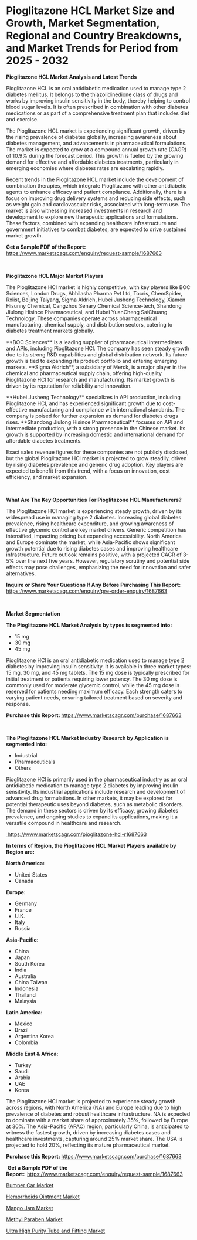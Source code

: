 <p><h1>Pioglitazone HCL Market Size and Growth, Market Segmentation, Regional and Country Breakdowns, and Market Trends for Period from 2025 -  2032</h1></p><p><strong>Pioglitazone HCL Market Analysis and Latest Trends</strong></p>
<p><p>Pioglitazone HCL is an oral antidiabetic medication used to manage type 2 diabetes mellitus. It belongs to the thiazolidinedione class of drugs and works by improving insulin sensitivity in the body, thereby helping to control blood sugar levels. It is often prescribed in combination with other diabetes medications or as part of a comprehensive treatment plan that includes diet and exercise.</p><p>The Pioglitazone HCL market is experiencing significant growth, driven by the rising prevalence of diabetes globally, increasing awareness about diabetes management, and advancements in pharmaceutical formulations. The market is expected to grow at a compound annual growth rate (CAGR) of 10.9% during the forecast period. This growth is fueled by the growing demand for effective and affordable diabetes treatments, particularly in emerging economies where diabetes rates are escalating rapidly.</p><p>Recent trends in the Pioglitazone HCL market include the development of combination therapies, which integrate Pioglitazone with other antidiabetic agents to enhance efficacy and patient compliance. Additionally, there is a focus on improving drug delivery systems and reducing side effects, such as weight gain and cardiovascular risks, associated with long-term use. The market is also witnessing increased investments in research and development to explore new therapeutic applications and formulations. These factors, combined with expanding healthcare infrastructure and government initiatives to combat diabetes, are expected to drive sustained market growth.</p></p>
<p><strong>Get a Sample PDF of the Report:&nbsp;</strong> <a href="https://www.marketscagr.com/enquiry/request-sample/1687663?utm_campaign=1995&utm_medium=2&utm_source=Github&utm_content=ia&utm_term=24012025&utm_id=pioglitazone-hcl">https://www.marketscagr.com/enquiry/request-sample/1687663</a></p>
<p>&nbsp;</p>
<p><strong>Pioglitazone HCL Major Market Players</strong></p>
<p><p>The Pioglitazone HCl market is highly competitive, with key players like BOC Sciences, London Drugs, Abhilasha Pharma Pvt Ltd, Tocris, ChemSpider, Rxlist, Beijing Taiyang, Sigma Aldrich, Hubei Jusheng Technology, Xiamen Hisunny Chemical, Cangzhou Senary Chemical Science-tech, Shandong Jiulong Hisince Pharmaceutical, and Hubei YuanCheng SaiChuang Technology. These companies operate across pharmaceutical manufacturing, chemical supply, and distribution sectors, catering to diabetes treatment markets globally.</p><p>**BOC Sciences** is a leading supplier of pharmaceutical intermediates and APIs, including Pioglitazone HCl. The company has seen steady growth due to its strong R&D capabilities and global distribution network. Its future growth is tied to expanding its product portfolio and entering emerging markets. **Sigma Aldrich**, a subsidiary of Merck, is a major player in the chemical and pharmaceutical supply chain, offering high-quality Pioglitazone HCl for research and manufacturing. Its market growth is driven by its reputation for reliability and innovation.</p><p>**Hubei Jusheng Technology** specializes in API production, including Pioglitazone HCl, and has experienced significant growth due to cost-effective manufacturing and compliance with international standards. The company is poised for further expansion as demand for diabetes drugs rises. **Shandong Jiulong Hisince Pharmaceutical** focuses on API and intermediate production, with a strong presence in the Chinese market. Its growth is supported by increasing domestic and international demand for affordable diabetes treatments.</p><p>Exact sales revenue figures for these companies are not publicly disclosed, but the global Pioglitazone HCl market is projected to grow steadily, driven by rising diabetes prevalence and generic drug adoption. Key players are expected to benefit from this trend, with a focus on innovation, cost efficiency, and market expansion.</p></p>
<p>&nbsp;</p>
<p><strong>What Are The Key Opportunities For Pioglitazone HCL Manufacturers?</strong></p>
<p><p>The Pioglitazone HCl market is experiencing steady growth, driven by its widespread use in managing type 2 diabetes. Increasing global diabetes prevalence, rising healthcare expenditure, and growing awareness of effective glycemic control are key market drivers. Generic competition has intensified, impacting pricing but expanding accessibility. North America and Europe dominate the market, while Asia-Pacific shows significant growth potential due to rising diabetes cases and improving healthcare infrastructure. Future outlook remains positive, with a projected CAGR of 3-5% over the next five years. However, regulatory scrutiny and potential side effects may pose challenges, emphasizing the need for innovation and safer alternatives.</p></p>
<p><strong>Inquire or Share Your Questions If Any Before Purchasing This Report:</strong> <a href="https://www.marketscagr.com/enquiry/pre-order-enquiry/1687663?utm_campaign=1995&utm_medium=2&utm_source=Github&utm_content=ia&utm_term=24012025&utm_id=pioglitazone-hcl">https://www.marketscagr.com/enquiry/pre-order-enquiry/1687663</a></p>
<p>&nbsp;</p>
<p><strong>Market Segmentation</strong></p>
<p><strong>The Pioglitazone HCL Market Analysis by types is segmented into:</strong></p>
<p><ul><li>15 mg</li><li>30 mg</li><li>45 mg</li></ul></p>
<p><p>Pioglitazone HCl is an oral antidiabetic medication used to manage type 2 diabetes by improving insulin sensitivity. It is available in three market types: 15 mg, 30 mg, and 45 mg tablets. The 15 mg dose is typically prescribed for initial treatment or patients requiring lower potency. The 30 mg dose is commonly used for moderate glycemic control, while the 45 mg dose is reserved for patients needing maximum efficacy. Each strength caters to varying patient needs, ensuring tailored treatment based on severity and response.</p></p>
<p><strong>Purchase this Report:&nbsp;</strong><a href="https://www.marketscagr.com/purchase/1687663?utm_campaign=1995&utm_medium=2&utm_source=Github&utm_content=ia&utm_term=24012025&utm_id=pioglitazone-hcl">https://www.marketscagr.com/purchase/1687663</a></p>
<p>&nbsp;</p>
<p><strong>The Pioglitazone HCL Market Industry Research by Application is segmented into:</strong></p>
<p><ul><li>Industrial</li><li>Pharmaceuticals</li><li>Others</li></ul></p>
<p><p>Pioglitazone HCl is primarily used in the pharmaceutical industry as an oral antidiabetic medication to manage type 2 diabetes by improving insulin sensitivity. Its industrial applications include research and development of advanced drug formulations. In other markets, it may be explored for potential therapeutic uses beyond diabetes, such as metabolic disorders. The demand in these sectors is driven by its efficacy, growing diabetes prevalence, and ongoing studies to expand its applications, making it a versatile compound in healthcare and research.</p></p>
<p><a href="https://www.marketscagr.com/pioglitazone-hcl-r1687663?utm_campaign=1995&utm_medium=2&utm_source=Github&utm_content=ia&utm_term=24012025&utm_id=pioglitazone-hcl">&nbsp;https://www.marketscagr.com/pioglitazone-hcl-r1687663</a></p>
<p><strong>In terms of Region, the Pioglitazone HCL Market Players available by Region are:</strong></p>
<p>
    <p> <strong> North America: </strong>
        <ul>
            <li>United States</li>
            <li>Canada</li>
        </ul>
        </p> 
    <p> <strong> Europe: </strong>
        <ul>
            <li>Germany</li>
            <li>France</li>
            <li>U.K.</li>
            <li>Italy</li>
            <li>Russia</li>
        </ul>
        </p> 
    <p> <strong> Asia-Pacific: </strong>
        <ul>
            <li>China</li>
            <li>Japan</li>
            <li>South Korea</li>
            <li>India</li>
            <li>Australia</li>
            <li>China Taiwan</li>
            <li>Indonesia</li>
            <li>Thailand</li>
            <li>Malaysia</li>
        </ul>
        </p> 
    <p> <strong> Latin America: </strong>
        <ul>
            <li>Mexico</li>
            <li>Brazil</li>
            <li>Argentina Korea</li>
            <li>Colombia</li>
        </ul>
        </p> 
    <p> <strong> Middle East & Africa: </strong>
        <ul>
            <li>Turkey</li>
            <li>Saudi</li>
            <li>Arabia</li>
            <li>UAE</li>
            <li>Korea</li>
        </ul>
    </p>
    </p>
<p><p>The Pioglitazone HCl market is projected to experience steady growth across regions, with North America (NA) and Europe leading due to high prevalence of diabetes and robust healthcare infrastructure. NA is expected to dominate with a market share of approximately 35%, followed by Europe at 30%. The Asia-Pacific (APAC) region, particularly China, is anticipated to witness the fastest growth, driven by increasing diabetes cases and healthcare investments, capturing around 25% market share. The USA is projected to hold 20%, reflecting its mature pharmaceutical market.</p></p>
<p><strong>Purchase this Report: </strong><a href="https://www.marketscagr.com/purchase/1687663?utm_campaign=1995&utm_medium=2&utm_source=Github&utm_content=ia&utm_term=24012025&utm_id=pioglitazone-hcl">https://www.marketscagr.com/purchase/1687663</a></p>
<p>&nbsp;<strong>Get a Sample PDF of the Report:&nbsp;&nbsp;</strong><a href="https://www.marketscagr.com/enquiry/request-sample/1687663?utm_campaign=1995&utm_medium=2&utm_source=Github&utm_content=ia&utm_term=24012025&utm_id=pioglitazone-hcl">https://www.marketscagr.com/enquiry/request-sample/1687663</a></p>
<p><strong></strong></p>
<p><p><a href="https://www.linkedin.com/pulse/global-bumper-car-market-trends-applications-forecast-indicate-sdcyf?utm_campaign=1995&utm_medium=2&utm_source=Github&utm_content=ia&utm_term=24012025&utm_id=pioglitazone-hcl">Bumper Car Market</a></p><p><a href="https://www.linkedin.com/pulse/qualitative-quantitative-insights-hemorrhoids-ointment-market-rsocf?utm_campaign=1995&utm_medium=2&utm_source=Github&utm_content=ia&utm_term=24012025&utm_id=pioglitazone-hcl">Hemorrhoids Ointment Market</a></p><p><a href="https://www.linkedin.com/pulse/mango-jam-market-trends-analysis-2025-2032-size-share-forecasted-gtfef?utm_campaign=1995&utm_medium=2&utm_source=Github&utm_content=ia&utm_term=24012025&utm_id=pioglitazone-hcl">Mango Jam Market</a></p><p><a href="https://github.com/ashepherd82/Market-Research-Report-List-6/blob/main/methyl-paraben-market.md?utm_campaign=1995&utm_medium=2&utm_source=Github&utm_content=ia&utm_term=24012025&utm_id=pioglitazone-hcl">Methyl Paraben Market</a></p><p><a href="https://www.linkedin.com/pulse/ultra-high-purity-tube-fitting-market-size-revenue-trend-analysis-rlvqf?utm_campaign=1995&utm_medium=2&utm_source=Github&utm_content=ia&utm_term=24012025&utm_id=pioglitazone-hcl">Ultra High Purity Tube and Fitting Market</a></p></p>